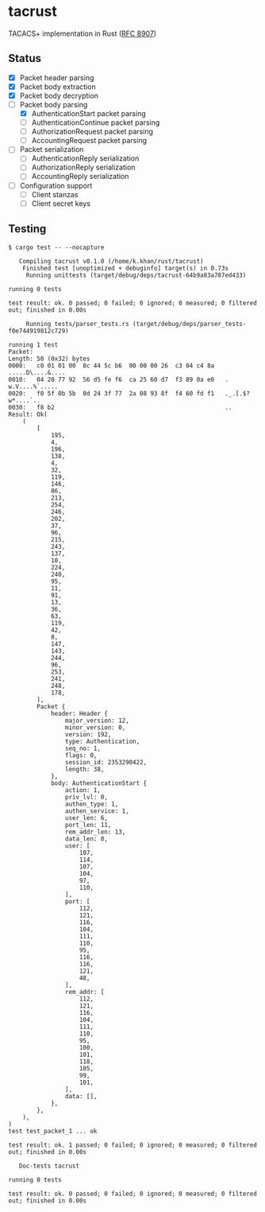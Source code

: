 # tacrust

TACACS+ implementation in Rust ([RFC 8907](https://datatracker.ietf.org/doc/html/rfc8907))

## Status

- [x] Packet header parsing
- [x] Packet body extraction
- [x] Packet body decryption
- [ ] Packet body parsing
  - [x] AuthenticationStart packet parsing
  - [ ] AuthenticationContinue packet parsing
  - [ ] AuthorizationRequest packet parsing
  - [ ] AccountingRequest packet parsing
- [ ] Packet serialization
  - [ ] AuthenticationReply serialization
  - [ ] AuthorizationReply serialization
  - [ ] AccountingReply serialization
- [ ] Configuration support
  - [ ] Client stanzas
  - [ ] Client secret keys

## Testing

```
$ cargo test -- --nocapture
```

```
   Compiling tacrust v0.1.0 (/home/k.khan/rust/tacrust)
    Finished test [unoptimized + debuginfo] target(s) in 0.73s
     Running unittests (target/debug/deps/tacrust-64b9a83a787ed433)

running 0 tests

test result: ok. 0 passed; 0 failed; 0 ignored; 0 measured; 0 filtered out; finished in 0.00s

     Running tests/parser_tests.rs (target/debug/deps/parser_tests-f0e744919812c729)

running 1 test
Packet:
Length: 50 (0x32) bytes
0000:   c0 01 01 00  8c 44 5c b6  00 00 00 26  c3 04 c4 8a   .....D\....&....
0010:   04 20 77 92  56 d5 fe f6  ca 25 60 d7  f3 89 0a e0   . w.V....%`.....
0020:   f0 5f 0b 5b  0d 24 3f 77  2a 08 93 8f  f4 60 fd f1   ._.[.$?w*....`..
0030:   f8 b2                                                ..
Result: Ok(
    (
        [
            195,
            4,
            196,
            138,
            4,
            32,
            119,
            146,
            86,
            213,
            254,
            246,
            202,
            37,
            96,
            215,
            243,
            137,
            10,
            224,
            240,
            95,
            11,
            91,
            13,
            36,
            63,
            119,
            42,
            8,
            147,
            143,
            244,
            96,
            253,
            241,
            248,
            178,
        ],
        Packet {
            header: Header {
                major_version: 12,
                minor_version: 0,
                version: 192,
                type: Authentication,
                seq_no: 1,
                flags: 0,
                session_id: 2353290422,
                length: 38,
            },
            body: AuthenticationStart {
                action: 1,
                priv_lvl: 0,
                authen_type: 1,
                authen_service: 1,
                user_len: 6,
                port_len: 11,
                rem_addr_len: 13,
                data_len: 0,
                user: [
                    107,
                    114,
                    107,
                    104,
                    97,
                    110,
                ],
                port: [
                    112,
                    121,
                    116,
                    104,
                    111,
                    110,
                    95,
                    116,
                    116,
                    121,
                    48,
                ],
                rem_addr: [
                    112,
                    121,
                    116,
                    104,
                    111,
                    110,
                    95,
                    100,
                    101,
                    118,
                    105,
                    99,
                    101,
                ],
                data: [],
            },
        },
    ),
)
test test_packet_1 ... ok

test result: ok. 1 passed; 0 failed; 0 ignored; 0 measured; 0 filtered out; finished in 0.00s

   Doc-tests tacrust

running 0 tests

test result: ok. 0 passed; 0 failed; 0 ignored; 0 measured; 0 filtered out; finished in 0.00s
```
